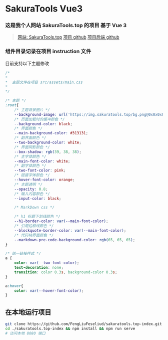 # SakuraTools Vue3

### 这是我个人网站 SakuraTools.top 的项目 基于 Vue 3

> [网站: SakuraTools.top](https://sakuratools.top/)
> [项目 github](https://github.com/FengLiuFeseliud/sakuratools.top-index)
> [项目后端 github](https://github.com/FengLiuFeseliud/api.sakurtools.top-api)

### 组件目录记录在项目 instruction 文件

目前支持以下主题修改

```css
/*
*
*  主题文件在项目 src/assets/main.css
*
*/

/* 主题 */
:root{
    /* 主题背景图片 */
    --background-image: url('https://img.sakuratools.top/bg.png@0x0x0x80');
    /* 页面加载时的缓冲颜色 */
    --background-color: black;
    /* 界面颜色 */
    --main-background-color: #313131;
    /* 副界面颜色 */
    --two-background-color: white;
    /* 界面阴影颜色 */
    --box-shadow: rgb(39, 38, 38);
    /* 主字体颜色 */
    --main-font-color: white;
    /* 副字体颜色 */
    --two-font-color: pink;
    /* 链接字体颜色 */
    --hover-font-color: orange;
    /* 主题透明 */
    --opacity: 0.8;
    /* 输入内容颜色 */
    --input-color: black;

    /* MarkDown css */

    /* h1 标题下划线颜色 */
    --h1-border-color: var(--main-font-color);
    /* 引用边框线颜色 */
    --blockquote-border-color: var(--main-font-color);
    /* 代码块界面颜色 */
    --markdown-pre-code-background-color: rgb(65, 65, 65);
}

/* 统一链接样式 */
a {
    color: var(--two-font-color);
    text-decoration: none;
    transition: color 0.3s, background-color 0.3s;
}

a:hover{
    color: var(--hover-font-color);
}

```

## 在本地运行项目

```bash
git clone https://github.com/FengLiuFeseliud/sakuratools.top-index.git
cd ./sakuratools.top-index && npm install && npm run serve 
# 访问本地 8080 端口
```





